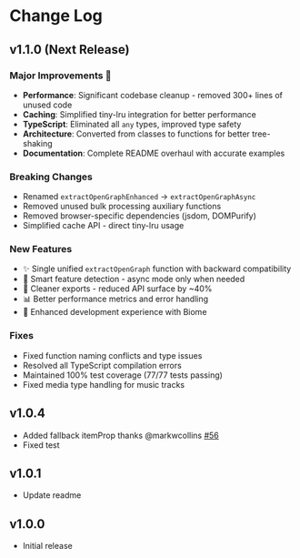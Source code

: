 # Change Log

## v1.1.0 (Next Release)
### Major Improvements 🚀
- **Performance**: Significant codebase cleanup - removed 300+ lines of unused code
- **Caching**: Simplified tiny-lru integration for better performance
- **TypeScript**: Eliminated all `any` types, improved type safety
- **Architecture**: Converted from classes to functions for better tree-shaking
- **Documentation**: Complete README overhaul with accurate examples

### Breaking Changes
- Renamed `extractOpenGraphEnhanced` → `extractOpenGraphAsync` 
- Removed unused bulk processing auxiliary functions
- Removed browser-specific dependencies (jsdom, DOMPurify)
- Simplified cache API - direct tiny-lru usage

### New Features
- ✨ Single unified `extractOpenGraph` function with backward compatibility
- 🎯 Smart feature detection - async mode only when needed
- 🧹 Cleaner exports - reduced API surface by ~40%
- 📊 Better performance metrics and error handling
- 🔧 Enhanced development experience with Biome

### Fixes
- Fixed function naming conflicts and type issues
- Resolved all TypeScript compilation errors
- Maintained 100% test coverage (77/77 tests passing)
- Fixed media type handling for music tracks

## v1.0.4
- Added fallback itemProp thanks @markwcollins [#56](https://github.com/devmehq/open-graph-extractor/pull/56)
- Fixed test

## v1.0.1
- Update readme

## v1.0.0
- Initial release
